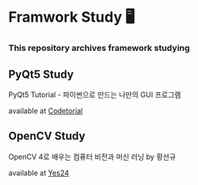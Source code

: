# Framwork Study 🖥
### This repository archives framework studying

## PyQt5 Study

PyQt5 Tutorial - 파이썬으로 만드는 나만의 GUI 프로그램

available at [Codetorial](http://codetorial.net/pyqt5/index.html)

## OpenCV Study

OpenCV 4로 배우는 컴퓨터 비전과 머신 러닝 by 황선규

available at [Yes24](http://www.yes24.com/Product/Goods/71829618)